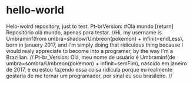 # hello-world
Helo-wolrd repository, just to test. Pt-brVersion: #Olá mundo [return] Repositório olá mundo, apenas para testar.
//Hi, my username is Umbraminf(from umbra=shadow/Umbreon(pokemon) + infinit=endLess), born in januery 2017, and I'm simply doing that ridiculous thing because I would realy appreciate to become into a programer, by the way I'm a Brazilian. // Pt-br_Version: Olá, meu nome de usuário é Umbraminf(de umbra=sombra/Umbreon(pokemon) + infinit=semFim), nascido em janeiro de 2017, e eu estou fazendo essa coisa ridícula porque eu realmente gostaria de me tornar um programador, por sinal eu sou brasileiro. //

